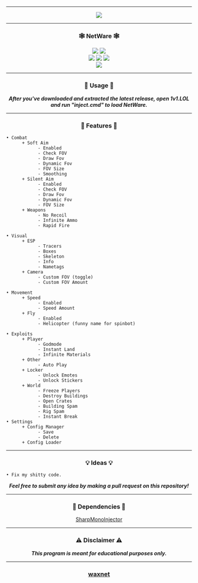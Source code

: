-----

<p align= "center">
  <kbd>
    <img  src="https://raw.githubusercontent.com/waxnet/NetWare/main/.github/workflows/icon.png">
  </kbd>
</p>

-----

### <p align="center">🕸️ NetWare 🕸️</p>
<p align= "center">
  <img src="https://img.shields.io/github/last-commit/waxnet/NetWare">
  <img src="https://img.shields.io/github/license/waxnet/NetWare">
  <br>
  <img src="https://img.shields.io/github/stars/waxnet/NetWare">
  <img src="https://img.shields.io/github/forks/waxnet/NetWare">
  <img src="https://img.shields.io/github/downloads/waxnet/NetWare/total.svg">
  <br>
  <img src="https://img.shields.io/github/languages/top/waxnet/NetWare">
</p>

-----

### <p align="center">🔑 Usage 🔑</p>
<p align="center"><i><b>
After you've downloaded and extracted the latest release, open 1v1.LOL
and run "inject.cmd" to load NetWare.
</b></i></p>

-----

### <p align="center">📜 Features 📜</p>

```
• Combat
      + Soft Aim
            - Enabled
            - Check FOV
            - Draw Fov
            - Dynamic Fov
            - FOV Size
            - Smoothing
      + Silent Aim
            - Enabled
            - Check FOV
            - Draw Fov
            - Dynamic Fov
            - FOV Size
      + Weapons
            - No Recoil
            - Infinite Ammo
            - Rapid Fire

• Visual
      + ESP
            - Tracers
            - Boxes
            - Skeleton
            - Info
            - Nametags
      + Camera
            - Custom FOV (toggle)
            - Custom FOV Amount

• Movement
      + Speed
            - Enabled
            - Speed Amount
      + Fly
            - Enabled
            - Helicopter (funny name for spinbot)

• Exploits
      + Player
            - Godmode
            - Instant Land
            - Infinite Materials
      + Other
            - Auto Play
      + Locker
            - Unlock Emotes
            - Unlock Stickers
      + World
            - Freeze Players
            - Destroy Buildings
            - Open Crates
            - Building Spam
            - Rig Spam
            - Instant Break
• Settings
      + Config Manager
            - Save
            - Delete
      + Config Loader
```

-----

### <p align="center">💡 Ideas 💡</p>

    • Fix my shitty code.

<p align="center"><i><b>Feel free to submit any idea by making a pull request on this repository!</b></i></p>

-----

### <p align="center">💾 Dependencies 💾</p>
<p align="center"><a href="https://github.com/warbler/SharpMonoInjector">SharpMonoInjector</a></p>

-----

### <p align="center">⚠️ Disclaimer ⚠️</p>

<p align="center"><i><b>This program is meant for educational purposes only.</b></i></p>

-----

### <p align="center"><a href="https://github.com/waxnet">waxnet</a></p>
